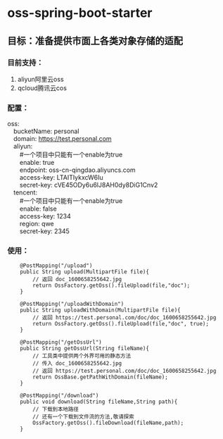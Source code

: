 # oss-spring-boot-starter
## 目标：准备提供市面上各类对象存储的适配
### 目前支持：
1. aliyun阿里云oss
2. qcloud腾讯云cos
### 配置：
oss:  
  &emsp;bucketName: personal  
  &emsp;domain: https://test.personal.com  
  &emsp;aliyun:  
    &emsp;&emsp;#一个项目中只能有一个enable为true  
    &emsp;&emsp;enable: true  
    &emsp;&emsp;endpoint: oss-cn-qingdao.aliyuncs.com  
    &emsp;&emsp;access-key: LTAITIykxcW6Iu  
    &emsp;&emsp;secret-key: cVE45ODy6u6lJ8AH0dy8DiG1Cnv2  
  &emsp;tencent:  
    &emsp;&emsp;#一个项目中只能有一个enable为true  
    &emsp;&emsp;enable: false  
    &emsp;&emsp;access-key: 1234  
    &emsp;&emsp;region: qwe  
    &emsp;&emsp;secret-key: 2345  
### 使用：
```
    @PostMapping("/upload")
    public String upload(MultipartFile file){
        // 返回 doc_1600658255642.jpg
        return OssFactory.getOss().fileUpload(file,"doc");
    }
    
    @PostMapping("/uploadWithDomain")
    public String uploadWithDomain(MultipartFile file){
        // 返回 https://test.personal.com/doc/doc_1600658255642.jpg
        return OssFactory.getOss().fileUpload(file,"doc", true);
    }

    @PostMapping("/getOssUrl")
    public String getOssUrl(String fileName){
        // 工具类中提供两个外界可用的静态方法
        // 传入 doc_1600658255642.jpg
        // 返回 https://test.personal.com/doc/doc_1600658255642.jpg
        return OssBase.getPathWithDomain(fileName);
    }

    @PostMapping("/download")
    public void download(String fileName,String path){
        // 下载到本地路径
        // 还有一个下载到文件流的方法,敬请探索
        OssFactory.getOss().fileDownload(fileName,path);
    }
```